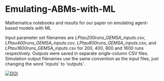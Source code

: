 # Emulating-ABMs-with-ML
Mathematica notebooks and results for our paper on emulating agent-based models with ML

Input parameter set filenames are  _LPtau200runs_GEMSA_inputs.csv_, _LPtau400runs_GEMSA_inputs.csv_, _LPtau800runs_GEMSA_inputs_.csv, and _LPtau1600runs_GEMSA_inputs_.csv for 200, 400, 800 and 1600 runs respectively.  Outputs were saved in separate single-column CSV files.  Simulation output filenames use the same convention as the input files, just changing the word 'inputs' to 'outputs'.

[![DOI](https://zenodo.org/badge/DOI/10.5281/zenodo.3631532.svg)](https://doi.org/10.5281/zenodo.3631532)
